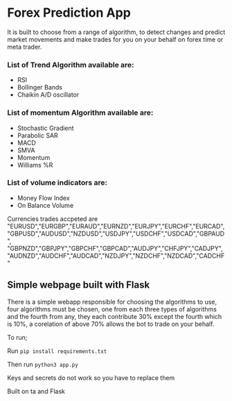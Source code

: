 # Forex Prediction App
It is built to choose from a range of algorithm, to detect changes and predict market movements and make trades for you on your behalf on forex time or meta trader.

### List of Trend Algorithm available are:
- RSI
- Bollinger Bands
- Chaikin A/D oscillator

### List of momentum Algorithm available are:
- Stochastic Gradient
- Parabolic SAR 
- MACD
- SMVA
- Momentum
- Williams %R

### List of volume indicators are:
- Money Flow Index
- On Balance Volume

Currencies trades accpeted are "EURUSD","EURGBP","EURAUD","EURNZD","EURJPY","EURCHF","EURCAD",
   "GBPUSD","AUDUSD","NZDUSD","USDJPY","USDCHF","USDCAD","GBPAUD",
   "GBPNZD","GBPJPY","GBPCHF","GBPCAD","AUDJPY","CHFJPY","CADJPY",
   "AUDNZD","AUDCHF","AUDCAD","NZDJPY","NZDCHF","NZDCAD","CADCHF"

## Simple webpage built with Flask
There is a simple webapp responsible for choosing the algorithms to use, four algorithms must be chosen, one from each three types of algorithms and the fourth from any, they each contribute 30% except the fourth which is 10%, a corelation of above 70% allows the bot to trade on your behalf.

To run;

Run ``` pip install requirements.txt ```

Then run ``` python3 app.py ```

Keys and secrets do not work so you have to replace them

Built on ta and Flask

